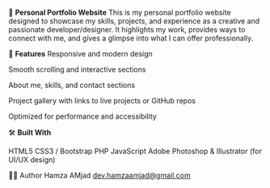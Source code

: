 💼 **Personal Portfolio Website**
This is my personal portfolio website designed to showcase my skills, projects, and experience as a creative and passionate developer/designer. It highlights my work, provides ways to connect with me, and gives a glimpse into what I can offer professionally.

🚀 **Features**
Responsive and modern design

Smooth scrolling and interactive sections

About me, skills, and contact sections

Project gallery with links to live projects or GitHub repos

Optimized for performance and accessibility

🛠️ **Built With**

HTML5
CSS3  / Bootstrap 
PHP
JavaScript
Adobe Photoshop & Illustrator (for UI/UX design)





🧑‍💻 Author
Hamza AMjad
dev.hamzaamjad@gmail.com
